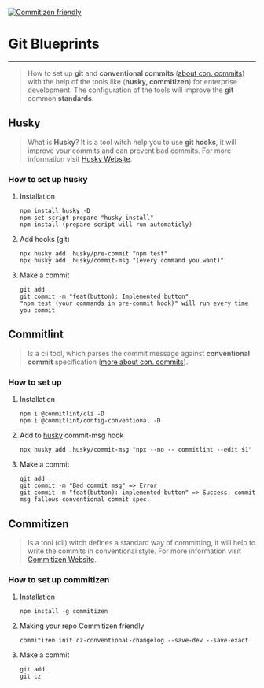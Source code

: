 [![Commitizen friendly](https://img.shields.io/badge/commitizen-friendly-brightgreen.svg)](https://github.com/commitizen/cz-cli)

# Git Blueprints

---

> How to set up **git** and **conventional commits** ([about con. commits](https://www.conventionalcommits.org/en/v1.0.0/)) 
> with the help of the tools
> like (**husky, commitizen**) for enterprise development. The configuration of the tools will
> improve the **git** common **standards**.

## Husky

> What is **Husky**? It is a tool witch help you to use **git hooks**, 
> it will improve your commits and can prevent bad commits.
> For more information visit [Husky Website](https://github.com/typicode/husky#readme).

### How to set up husky

1. Installation
    ```
    npm install husky -D
    npm set-script prepare "husky install"
    npm install (prepare script will run automaticly)
    ```
2. Add hooks (git)
    ```
    npx husky add .husky/pre-commit "npm test"
    npx husky add .husky/commit-msg "(every command you want)"
    ```
3. Make a commit
    ```
   git add . 
   git commit -m "feat(button): Implemented button"
   "npm test (your commands in pre-commit hook)" will run every time you commit
   ```
   
## Commitlint

> Is a cli tool, which parses the commit message against 
> **conventional commit** specification ([more about con. commits](https://www.conventionalcommits.org/en/v1.0.0/)).

### How to set up

1. Installation
   ```
   npm i @commitlint/cli -D
   npm i @commitlint/config-conventional -D
   ```
2. Add to [husky](#husky) commit-msg hook
   ```
   npx husky add .husky/commit-msg "npx --no -- commitlint --edit $1"
   ```
3. Make a commit
   ```
   git add .
   git commit -m "Bad commit msg" => Error
   git commit -m "feat(button): implemented button" => Success, commit msg fallows conventional commit spec.
   ```

## Commitizen

> Is a tool (cli) witch defines a standard way of committing, it will help to write the commits in conventional style. 
> For more information visit [Commitizen Website](https://github.com/commitizen/cz-cli). 

### How to set up commitizen

1. Installation
   ```
   npm install -g commitizen
   ```
2. Making your repo Commitizen friendly
   ```
   commitizen init cz-conventional-changelog --save-dev --save-exact
   ```
3. Make a commit
   ```
   git add .
   git cz
   ```
